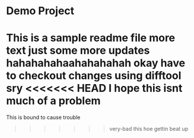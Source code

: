 # Demo Project

This is a sample readme file
more text
just some more updates hahahahahaahahahahah
okay have to checkout changes using difftool sry
<<<<<<< HEAD
I hope this isnt much of a problem
=======
This is bound to cause trouble
>>>>>>> very-bad
this hoe gettin beat up
